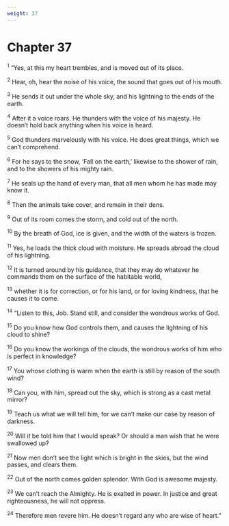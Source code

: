 ```yaml
---
weight: 37
---
```


# Chapter 37

<sup>1</sup> “Yes, at this my heart trembles, and is moved out of its place. 

<sup>2</sup> Hear, oh, hear the noise of his voice, the sound that goes out of his mouth. 

<sup>3</sup> He sends it out under the whole sky, and his lightning to the ends of the earth. 

<sup>4</sup> After it a voice roars. He thunders with the voice of his majesty. He doesn’t hold back anything when his voice is heard. 

<sup>5</sup> God thunders marvelously with his voice. He does great things, which we can’t comprehend. 

<sup>6</sup> For he says to the snow, ‘Fall on the earth,’ likewise to the shower of rain, and to the showers of his mighty rain. 

<sup>7</sup> He seals up the hand of every man, that all men whom he has made may know it. 

<sup>8</sup> Then the animals take cover, and remain in their dens. 

<sup>9</sup> Out of its room comes the storm, and cold out of the north. 

<sup>10</sup> By the breath of God, ice is given, and the width of the waters is frozen. 

<sup>11</sup> Yes, he loads the thick cloud with moisture. He spreads abroad the cloud of his lightning. 

<sup>12</sup> It is turned around by his guidance, that they may do whatever he commands them on the surface of the habitable world, 

<sup>13</sup> whether it is for correction, or for his land, or for loving kindness, that he causes it to come. 

<sup>14</sup> “Listen to this, Job. Stand still, and consider the wondrous works of God. 

<sup>15</sup> Do you know how God controls them, and causes the lightning of his cloud to shine? 

<sup>16</sup> Do you know the workings of the clouds, the wondrous works of him who is perfect in knowledge? 

<sup>17</sup> You whose clothing is warm when the earth is still by reason of the south wind? 

<sup>18</sup> Can you, with him, spread out the sky, which is strong as a cast metal mirror? 

<sup>19</sup> Teach us what we will tell him, for we can’t make our case by reason of darkness. 

<sup>20</sup> Will it be told him that I would speak? Or should a man wish that he were swallowed up? 

<sup>21</sup> Now men don’t see the light which is bright in the skies, but the wind passes, and clears them. 

<sup>22</sup> Out of the north comes golden splendor. With God is awesome majesty. 

<sup>23</sup> We can’t reach the Almighty. He is exalted in power. In justice and great righteousness, he will not oppress. 

<sup>24</sup> Therefore men revere him. He doesn’t regard any who are wise of heart.” 


